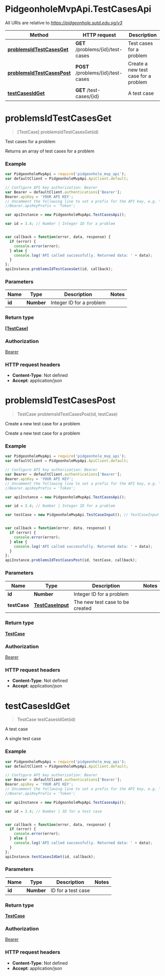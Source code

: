 # PidgeonholeMvpApi.TestCasesApi

All URIs are relative to *https://pidgeonhole.sutd.edu.sg/v3*

Method | HTTP request | Description
------------- | ------------- | -------------
[**problemsIdTestCasesGet**](TestCasesApi.md#problemsIdTestCasesGet) | **GET** /problems/{id}/test-cases | Test cases for a problem
[**problemsIdTestCasesPost**](TestCasesApi.md#problemsIdTestCasesPost) | **POST** /problems/{id}/test-cases | Create a new test case for a problem
[**testCasesIdGet**](TestCasesApi.md#testCasesIdGet) | **GET** /test-cases/{id} | A test case


<a name="problemsIdTestCasesGet"></a>
# **problemsIdTestCasesGet**
> [TestCase] problemsIdTestCasesGet(id)

Test cases for a problem

Returns an array of test cases for a problem

### Example
```javascript
var PidgeonholeMvpApi = require('pidgeonhole_mvp_api');
var defaultClient = PidgeonholeMvpApi.ApiClient.default;

// Configure API key authorization: Bearer
var Bearer = defaultClient.authentications['Bearer'];
Bearer.apiKey = 'YOUR API KEY';
// Uncomment the following line to set a prefix for the API key, e.g. "Token" (defaults to null)
//Bearer.apiKeyPrefix = 'Token';

var apiInstance = new PidgeonholeMvpApi.TestCasesApi();

var id = 3.4; // Number | Integer ID for a problem


var callback = function(error, data, response) {
  if (error) {
    console.error(error);
  } else {
    console.log('API called successfully. Returned data: ' + data);
  }
};
apiInstance.problemsIdTestCasesGet(id, callback);
```

### Parameters

Name | Type | Description  | Notes
------------- | ------------- | ------------- | -------------
 **id** | **Number**| Integer ID for a problem | 

### Return type

[**[TestCase]**](TestCase.md)

### Authorization

[Bearer](../README.md#Bearer)

### HTTP request headers

 - **Content-Type**: Not defined
 - **Accept**: application/json

<a name="problemsIdTestCasesPost"></a>
# **problemsIdTestCasesPost**
> TestCase problemsIdTestCasesPost(id, testCase)

Create a new test case for a problem

Create a new test case for a problem

### Example
```javascript
var PidgeonholeMvpApi = require('pidgeonhole_mvp_api');
var defaultClient = PidgeonholeMvpApi.ApiClient.default;

// Configure API key authorization: Bearer
var Bearer = defaultClient.authentications['Bearer'];
Bearer.apiKey = 'YOUR API KEY';
// Uncomment the following line to set a prefix for the API key, e.g. "Token" (defaults to null)
//Bearer.apiKeyPrefix = 'Token';

var apiInstance = new PidgeonholeMvpApi.TestCasesApi();

var id = 3.4; // Number | Integer ID for a problem

var testCase = new PidgeonholeMvpApi.TestCaseInput(); // TestCaseInput | The new test case to be created


var callback = function(error, data, response) {
  if (error) {
    console.error(error);
  } else {
    console.log('API called successfully. Returned data: ' + data);
  }
};
apiInstance.problemsIdTestCasesPost(id, testCase, callback);
```

### Parameters

Name | Type | Description  | Notes
------------- | ------------- | ------------- | -------------
 **id** | **Number**| Integer ID for a problem | 
 **testCase** | [**TestCaseInput**](TestCaseInput.md)| The new test case to be created | 

### Return type

[**TestCase**](TestCase.md)

### Authorization

[Bearer](../README.md#Bearer)

### HTTP request headers

 - **Content-Type**: Not defined
 - **Accept**: application/json

<a name="testCasesIdGet"></a>
# **testCasesIdGet**
> TestCase testCasesIdGet(id)

A test case

A single test case

### Example
```javascript
var PidgeonholeMvpApi = require('pidgeonhole_mvp_api');
var defaultClient = PidgeonholeMvpApi.ApiClient.default;

// Configure API key authorization: Bearer
var Bearer = defaultClient.authentications['Bearer'];
Bearer.apiKey = 'YOUR API KEY';
// Uncomment the following line to set a prefix for the API key, e.g. "Token" (defaults to null)
//Bearer.apiKeyPrefix = 'Token';

var apiInstance = new PidgeonholeMvpApi.TestCasesApi();

var id = 3.4; // Number | ID for a test case


var callback = function(error, data, response) {
  if (error) {
    console.error(error);
  } else {
    console.log('API called successfully. Returned data: ' + data);
  }
};
apiInstance.testCasesIdGet(id, callback);
```

### Parameters

Name | Type | Description  | Notes
------------- | ------------- | ------------- | -------------
 **id** | **Number**| ID for a test case | 

### Return type

[**TestCase**](TestCase.md)

### Authorization

[Bearer](../README.md#Bearer)

### HTTP request headers

 - **Content-Type**: Not defined
 - **Accept**: application/json

